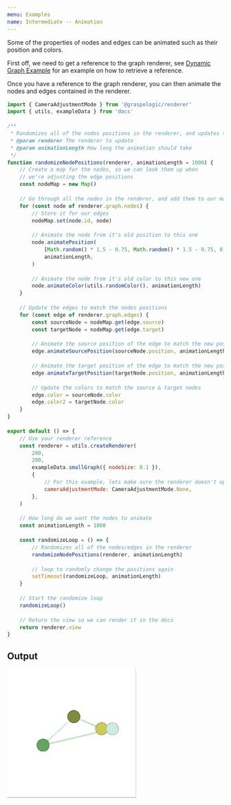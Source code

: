```yaml
---
menu: Examples
name: Intermediate -- Animation
---
```


Some of the properties of nodes and edges can be animated such as their position and colors.

First off, we need to get a reference to the graph renderer, see [Dynamic Graph Example](/src-examples-intermediate-dynamic-graph#Getting_a_renderer_reference) for an example on how to retrieve a reference.

Once you have a reference to the graph renderer, you can then animate the nodes and edges contained in the renderer.

```js edit=true previewHeight=200
import { CameraAdjustmentMode } from '@graspologic/renderer'
import { utils, exampleData } from 'docs'

/**
 * Randomizes all of the nodes positions in the renderer, and updates the edges to match
 * @param renderer The renderer to update
 * @param animationLength How long the animation should take
 */
function randomizeNodePositions(renderer, animationLength = 1000) {
	// Create a map for the nodes, so we can look them up when
	// we're adjusting the edge positions
	const nodeMap = new Map()

	// Go through all the nodes in the renderer, and add them to our map
	for (const node of renderer.graph.nodes) {
		// Store it for our edges
		nodeMap.set(node.id, node)

		// Animate the node from it's old position to this one
		node.animatePosition(
			[Math.random() * 1.5 - 0.75, Math.random() * 1.5 - 0.75, 0],
			animationLength,
		)

		// Animate the node from it's old color to this new one
		node.animateColor(utils.randomColor(), animationLength)
	}

	// Update the edges to match the nodes positions
	for (const edge of renderer.graph.edges) {
		const sourceNode = nodeMap.get(edge.source)
		const targetNode = nodeMap.get(edge.target)

		// Animate the source position of the edge to match the new position of the source node
		edge.animateSourcePosition(sourceNode.position, animationLength)

		// Animate the target position of the edge to match the new position of the target node
		edge.animateTargetPosition(targetNode.position, animationLength)

		// Update the colors to match the source & target nodes
		edge.color = sourceNode.color
		edge.color2 = targetNode.color
	}
}

export default () => {
	// Use your renderer reference
	const renderer = utils.createRenderer(
		200,
		200,
		exampleData.smallGraph({ nodeSize: 0.1 }),
		{
			// For this example, lets make sure the renderer doesn't update the camera
			cameraAdjustmentMode: CameraAdjustmentMode.None,
		},
	)

	// How long do we want the nodes to animate
	const animationLength = 1000

	const randomizeLoop = () => {
		// Randomizes all of the nodes/edges in the renderer
		randomizeNodePositions(renderer, animationLength)

		// loop to randomly change the positions again
		setTimeout(randomizeLoop, animationLength)
	}

	// Start the randomize loop
	randomizeLoop()

	// Return the view so we can render it in the docs
	return renderer.view
}
```

## Output

![Output](./images/animation.gif)
